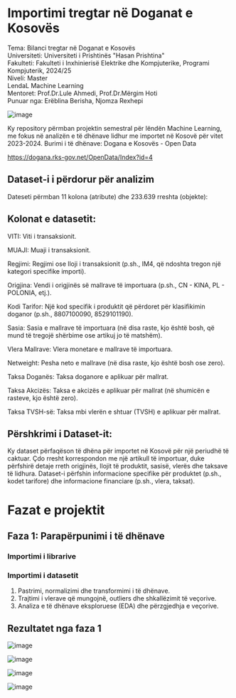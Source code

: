# Importimi tregtar në Doganat e Kosovës
Tema: Bilanci tregtar në Doganat e Kosovës<br>
Universiteti: Universiteti i Prishtinës "Hasan Prishtina"<br>
Fakulteti: Fakulteti i Inxhinierisë Elektrike dhe Kompjuterike, Programi Kompjuterik, 2024/25<br>
Niveli: Master<br>
LendaL Machine Learning<br>
Mentoret: Prof.Dr.Lule Ahmedi, Prof.Dr.Mërgim Hoti<br>
Punuar nga: Erëblina Berisha, Njomza Rexhepi

![image](https://github.com/user-attachments/assets/9fb85b80-737f-459a-9d43-967b7e7ccff1)

Ky repository përmban projektin semestral për lëndën Machine Learning, me fokus në analizën e të dhënave lidhur me importet në Kosovë për vitet 2023-2024.
Burimi i të dhënave: Dogana e Kosovës - Open Data

https://dogana.rks-gov.net/OpenData/Index?id=4

## Dataset-i i përdorur për analizim
Dateseti përmban 11 kolona (atribute) dhe 233.639 rreshta (objekte):<br>

## Kolonat e datasetit:<br>

VITI: Viti i transaksionit.

MUAJI: Muaji i transaksionit.

Regjimi: Regjimi ose lloji i transaksionit (p.sh., IM4, që ndoshta tregon një kategori specifike importi).

Origjina: Vendi i origjinës së mallrave të importuara (p.sh., CN - KINA, PL - POLONIA, etj.).

Kodi Tarifor: Një kod specifik i produktit që përdoret për klasifikimin doganor (p.sh., 8807100090, 8529101190).

Sasia: Sasia e mallrave të importuara (në disa raste, kjo është bosh, që mund të tregojë shërbime ose artikuj jo të matshëm).

Vlera Mallrave: Vlera monetare e mallrave të importuara.

Netweight: Pesha neto e mallrave (në disa raste, kjo është bosh ose zero).

Taksa Doganës: Taksa doganore e aplikuar për mallrat.

Taksa Akcizës: Taksa e akcizës e aplikuar për mallrat (në shumicën e rasteve, kjo është zero).

Taksa TVSH-së: Taksa mbi vlerën e shtuar (TVSH) e aplikuar për mallrat.

## Përshkrimi i Dataset-it:

Ky dataset përfaqëson të dhëna për importet në Kosovë për një periudhë të caktuar. Çdo rresht korrespondon me një artikull të importuar, duke përfshirë detaje rreth origjinës, llojit të produktit, sasisë, vlerës dhe taksave të lidhura. Dataset-i përfshin informacione specifike për produktet (p.sh., kodet tarifore) dhe informacione financiare (p.sh., vlera, taksat).



# Fazat e projektit
## Faza 1: Parapërpunimi i të dhënave
<h3>Importimi i librarive </h3>

<h3>Importimi i datasetit</h3>


1. Pastrimi, normalizimi dhe transformimi i të dhënave.<br>
2. Trajtimi i vlerave që mungojnë, outliers dhe shkallëzimit të veçorive.<br>
3. Analiza e të dhënave eksploruese (EDA) dhe përzgjedhja e veçorive.<br>

## Rezultatet nga faza 1

![image](https://github.com/user-attachments/assets/dc846b75-ef90-4237-ad24-6bf069522f62)

![image](https://github.com/user-attachments/assets/8a968728-71d4-4010-a9fa-60377190022d)

![image](https://github.com/user-attachments/assets/4f06c557-247f-4f90-be58-1920f6b01d4e)

![image](https://github.com/user-attachments/assets/478b9266-dd20-4c2d-90a0-d38db9259f4d)

